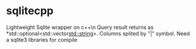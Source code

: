 # sqlitecpp
Lightweight Sqlite wrapper on c++\n
Query result returns as *std::optional<std::vector<std::string>>. Columns splited by "|" symbol. Need a sqlite3 libraries for compile

